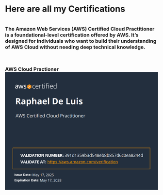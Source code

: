 <h1> Here are all my Certifications<h1>
<h3>The Amazon Web Services (AWS) Certified Cloud Practitioner is a foundational-level certification offered by AWS. It’s designed for individuals who want to build their understanding of AWS Cloud without needing deep technical knowledge.<p> <br>

AWS Cloud Practioner <br>
<a href="https://aws.amazon.com/" target="_blank">
  <img src="/assets/images/AWS.png "  width="2000"/>
</a>



